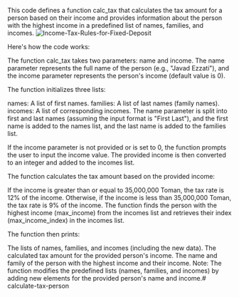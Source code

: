 This code defines a function calc_tax that calculates the tax amount for a person based on their income and provides information about the person with the highest income in a predefined list of names, families, and incomes.
![Income-Tax-Rules-for-Fixed-Deposit](https://github.com/ivias2000/calculate-tax-person/assets/125237611/019db67e-76fd-4f48-a8d9-229db087675c)

Here's how the code works:

The function calc_tax takes two parameters: name and income. The name parameter represents the full name of the person (e.g., "Javad Ezzati"), and the income parameter represents the person's income (default value is 0).

The function initializes three lists:

names: A list of first names.
families: A list of last names (family names).
incomes: A list of corresponding incomes.
The name parameter is split into first and last names (assuming the input format is "First Last"), and the first name is added to the names list, and the last name is added to the families list.

If the income parameter is not provided or is set to 0, the function prompts the user to input the income value. The provided income is then converted to an integer and added to the incomes list.

The function calculates the tax amount based on the provided income:

If the income is greater than or equal to 35,000,000 Toman, the tax rate is 12% of the income.
Otherwise, if the income is less than 35,000,000 Toman, the tax rate is 9% of the income.
The function finds the person with the highest income (max_income) from the incomes list and retrieves their index (max_income_index) in the incomes list.

The function then prints:

The lists of names, families, and incomes (including the new data).
The calculated tax amount for the provided person's income.
The name and family of the person with the highest income and their income.
Note: The function modifies the predefined lists (names, families, and incomes) by adding new elements for the provided person's name and income.# calculate-tax-person

